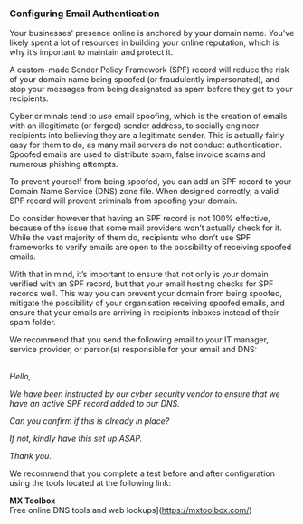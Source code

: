 ### Configuring Email Authentication
Your businesses' presence online is anchored by your domain name. You’ve likely spent a lot of resources in building your online reputation, which is why it’s important to maintain and protect it.

A custom-made Sender Policy Framework (SPF) record will reduce the risk of your domain name being spoofed (or fraudulently impersonated), and stop your messages from being designated as spam before they get to your recipients.

Cyber criminals tend to use email spoofing, which is the creation of emails with an illegitimate (or forged) sender address, to socially engineer recipients into believing they are a legitimate sender. This is actually fairly easy for them to do, as many mail servers do not conduct authentication. Spoofed emails are used to distribute spam, false invoice scams and numerous phishing attempts.

To prevent yourself from being spoofed, you can add an SPF record to your Domain Name Service (DNS) zone file. When designed correctly, a valid SPF record will prevent criminals from spoofing your domain.

Do consider however that having an SPF record is not 100% effective, because of the issue that some mail providers won’t actually check for it. While the vast majority of them do, recipients who don’t use SPF frameworks to verify emails are open to the possibility of receiving spoofed emails.

With that in mind, it’s important to ensure that not only is your domain verified with an SPF record, but that your email hosting checks for SPF records well. This way you can prevent your domain from being spoofed, mitigate the possibility of your organisation receiving spoofed emails, and ensure that your emails are arriving in recipients inboxes instead of their spam folder.

We recommend that you send the following email to your IT manager, service provider, or person(s) responsible for your email and DNS:  
 

_Hello,_

_We have been instructed by our cyber security vendor to ensure that we have an active SPF record added to our DNS._

_Can you confirm if this is already in place?_

_If not, kindly have this set up ASAP._

_Thank you._

We recommend that you complete a test before and after configuration using the tools located at the following link:

**MX Toolbox**  
Free online DNS tools and web lookups](https://mxtoolbox.com/)
